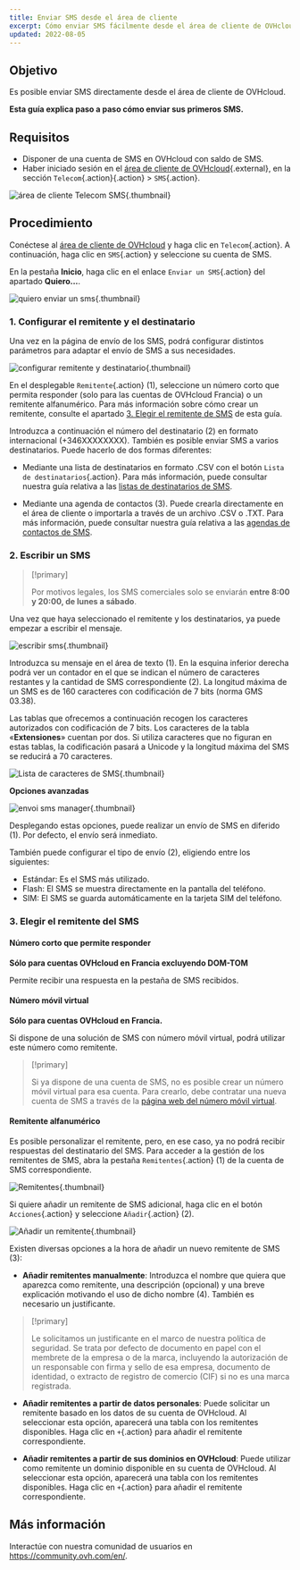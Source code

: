 ```yaml
---
title: Enviar SMS desde el área de cliente
excerpt: Cómo enviar SMS fácilmente desde el área de cliente de OVHcloud
updated: 2022-08-05
---
```


## Objetivo

Es posible enviar SMS directamente desde el área de cliente de OVHcloud. 

**Esta guía explica paso a paso cómo enviar sus primeros SMS.**

## Requisitos

- Disponer de una cuenta de SMS en OVHcloud con saldo de SMS.
- Haber iniciado sesión en el [área de cliente de OVHcloud](/links/manager){.external}, en la sección `Telecom`{.action}{.action} > `SMS`{.action}.

![área de cliente Telecom SMS](/pages/assets/screens/control_panel/product-selection/telecom/tpl-telecom-03-en-sms.png){.thumbnail}

## Procedimiento

Conéctese al [área de cliente de OVHcloud](/links/manager) y haga clic en `Telecom`{.action}. A continuación, haga clic en `SMS`{.action} y seleccione su cuenta de SMS.

En la pestaña **Inicio**, haga clic en el enlace `Enviar un SMS`{.action} del apartado **Quiero...**.

![quiero enviar un sms](images/sms-send-control-panel01E.png){.thumbnail}

### 1. Configurar el remitente y el destinatario

Una vez en la página de envío de los SMS, podrá configurar distintos parámetros para adaptar el envío de SMS a sus necesidades.

![configurar remitente y destinatario](images/sms-send-control-panel02E.png){.thumbnail}

En el desplegable `Remitente`{.action} (1), seleccione un número corto que permita responder (solo para las cuentas de OVHcloud Francia) o un remitente alfanumérico. Para más información sobre cómo crear un remitente, consulte el apartado [3. Elegir el remitente de SMS](./#3-elegir-el-remitente-del-sms) de esta guía.

Introduzca a continuación el número del destinatario (2) en formato internacional (+346XXXXXXXX). También es posible enviar SMS a varios destinatarios. Puede hacerlo de dos formas diferentes:

- Mediante una lista de destinatarios en formato .CSV con el botón `Lista de destinatarios`{.action}.
Para más información, puede consultar nuestra guía relativa a las [listas de destinatarios de SMS](/pages/web_cloud/messaging/sms/liste_de_destinataire_sms).

- Mediante una agenda de contactos (3). Puede crearla directamente en el área de cliente o importarla a través de un archivo .CSV o .TXT.
Para más información, puede consultar nuestra guía relativa a las [agendas de contactos de SMS](/pages/web_cloud/messaging/sms/gerer_mes_carnets_dadresses_sms).

### 2. Escribir un SMS

> [!primary]
>
> Por motivos legales, los SMS comerciales solo se enviarán **entre 8:00 y 20:00, de lunes a sábado**.

Una vez que haya seleccionado el remitente y los destinatarios, ya puede empezar a escribir el mensaje.

![escribir sms](images/sms-send-control-panel03E.png){.thumbnail}

Introduzca su mensaje en el área de texto (1). En la esquina inferior derecha podrá ver un contador en el que se indican el número de caracteres restantes y la cantidad de SMS correspondiente (2). La longitud máxima de un SMS es de 160 caracteres con codificación de 7 bits (norma GMS 03.38).

Las tablas que ofrecemos a continuación recogen los caracteres autorizados con codificación de 7 bits. Los caracteres de la tabla «**Extensiones**» cuentan por dos. Si utiliza caracteres que no figuran en estas tablas, la codificación pasará a Unicode y la longitud máxima del SMS se reducirá a 70 caracteres.

![Lista de caracteres de SMS](images/smsauthorizedcharacters.png){.thumbnail}

**Opciones avanzadas**

![envoi sms manager](images/sms-send-control-panel-advanced.png){.thumbnail}

Desplegando estas opciones, puede realizar un envío de SMS en diferido (1). Por defecto, el envío será inmediato.

También puede configurar el tipo de envío (2), eligiendo entre los siguientes:

- Estándar: Es el SMS más utilizado.
- Flash: El SMS se muestra directamente en la pantalla del teléfono.
- SIM: El SMS se guarda automáticamente en la tarjeta SIM del teléfono.

### 3. Elegir el remitente del SMS

#### Número corto que permite responder

**Sólo para cuentas OVHcloud en Francia excluyendo DOM-TOM**

Permite recibir una respuesta en la pestaña de SMS recibidos.

#### Número móvil virtual

**Sólo para cuentas OVHcloud en Francia.**

Si dispone de una solución de SMS con número móvil virtual, podrá utilizar este número como remitente.

> [!primary]
>
>Si ya dispone de una cuenta de SMS, no es posible crear un número móvil virtual para esa cuenta. Para crearlo, debe contratar una nueva cuenta de SMS a través de la [página web del número móvil virtual](https://www.ovhtelecom.fr/sms/reponse/numeros-virtuels.xml).
>

#### Remitente alfanumérico

Es posible personalizar el remitente, pero, en ese caso, ya no podrá recibir respuestas del destinatario del SMS. Para acceder a la gestión de los remitentes de SMS, abra la pestaña `Remitentes`{.action} (1) de la cuenta de SMS correspondiente.

![Remitentes](images/sms-send-control-panel04E.png){.thumbnail}

Si quiere añadir un remitente de SMS adicional, haga clic en el botón `Acciones`{.action} y seleccione `Añadir`{.action} (2).

![Añadir un remitente](images/sms-send-control-panel05E.png){.thumbnail}

Existen diversas opciones a la hora de añadir un nuevo remitente de SMS (3):

- **Añadir remitentes manualmente**: Introduzca el nombre que quiera que aparezca como remitente, una descripción (opcional) y una breve explicación motivando el uso de dicho nombre (4). También es necesario un justificante.

> [!primary]
>
> Le solicitamos un justificante en el marco de nuestra política de seguridad. Se trata por defecto de documento en papel con el membrete de la empresa o de la marca, incluyendo la autorización de un responsable con firma y sello de esa empresa,  documento de identidad, o extracto  de registro de comercio (CIF) si no es una marca registrada.
>

- **Añadir remitentes a partir de datos personales**: Puede solicitar un remitente basado en los datos de su cuenta de OVHcloud. Al seleccionar esta opción, aparecerá una tabla con los remitentes disponibles. Haga clic en `+`{.action} para añadir el remitente correspondiente.

- **Añadir remitentes a partir de sus dominios en OVHcloud**: Puede utilizar como remitente un dominio disponible en su cuenta de OVHcloud. Al seleccionar esta opción, aparecerá una tabla con los remitentes disponibles. Haga clic en `+`{.action} para añadir el remitente correspondiente.

## Más información

Interactúe con nuestra comunidad de usuarios en <https://community.ovh.com/en/>.

